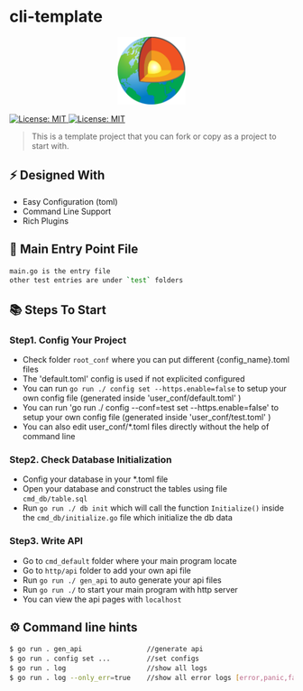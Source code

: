# cli-template

<p align="center">
  <img width="120" src="./cli-template.svg">
</p>

<a href="https://opensource.org/licenses/MIT">
    <img src="https://img.shields.io/badge/License-MIT-blue.svg" alt="License: MIT">
</a>
<a href="https://meson.network/">
    <img src="https://img.shields.io/badge/made%20by-Meson%20Network-blue.svg?style=flat-square" alt="License: MIT">
</a>

> This is a template project that you can fork or copy as a project to start with.

## ⚡️ Designed With

- Easy Configuration (toml)
- Command Line Support
- Rich Plugins

## 🎈 Main Entry Point File

```bash
main.go is the entry file
other test entries are under `test` folders
```

## 📚 Steps To Start

### Step1. Config Your Project

- Check folder `root_conf` where you can put different {config_name}.toml files
- The 'default.toml' config is used if not explicited configured 
- You can run `go run ./ config set --https.enable=false` to setup your own config file (generated inside 'user_conf/default.toml' )
- You can run 'go run ./ config --conf=test set --https.enable=false' to setup your own config file (generated inside 'user_conf/test.toml' )
- You can also edit user_conf/*.toml files directly without the help of command line


### Step2. Check Database Initialization

- Config your database in your *.toml file
- Open your database and construct the tables using file `cmd_db/table.sql`
- Run `go run ./ db init` which will call the function `Initialize()` inside the `cmd_db/initialize.go` file which initialize the db data

### Step3. Write API

- Go to `cmd_default` folder where your main program locate
- Go to `http/api` folder to add your own api file
- Run `go run ./ gen_api` to auto generate your api files
- Run `go run ./` to start your main program with http server 
- You can view the api pages with `localhost`

## ⚙️ Command line hints

```bash
$ go run . gen_api                //generate api
$ go run . config set ...         //set configs
$ go run . log                    //show all logs
$ go run . log --only_err=true    //show all error logs [error,panic,fatal]
```